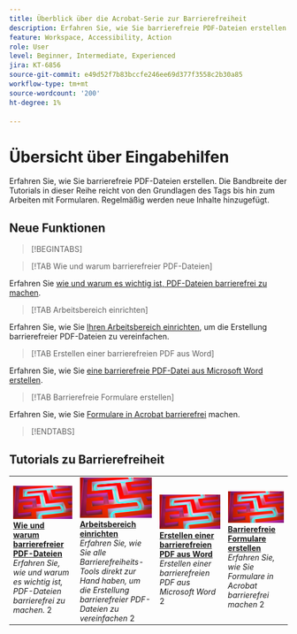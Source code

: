 ```yaml
---
title: Überblick über die Acrobat-Serie zur Barrierefreiheit
description: Erfahren Sie, wie Sie barrierefreie PDF-Dateien erstellen
feature: Workspace, Accessibility, Action
role: User
level: Beginner, Intermediate, Experienced
jira: KT-6856
source-git-commit: e49d52f7b83bccfe246ee69d377f3558c2b30a85
workflow-type: tm+mt
source-wordcount: '200'
ht-degree: 1%

---
```


# Übersicht über Eingabehilfen

Erfahren Sie, wie Sie barrierefreie PDF-Dateien erstellen. Die Bandbreite der Tutorials in dieser Reihe reicht von den Grundlagen des Tags bis hin zum Arbeiten mit Formularen. Regelmäßig werden neue Inhalte hinzugefügt.

## Neue Funktionen

>[!BEGINTABS]

>[!TAB Wie und warum barrierefreier PDF-Dateien]

Erfahren Sie [wie und warum es wichtig ist, PDF-Dateien barrierefrei zu machen](how-why-accessible-pdf.md).

>[!TAB Arbeitsbereich einrichten]

Erfahren Sie, wie Sie [Ihren Arbeitsbereich einrichten](set-up-workspace.md), um die Erstellung barrierefreier PDF-Dateien zu vereinfachen.

>[!TAB Erstellen einer barrierefreien PDF aus Word]

Erfahren Sie, wie Sie [eine barrierefreie PDF-Datei aus Microsoft Word erstellen](create-accessible-from-word.md).

>[!TAB Barrierefreie Formulare erstellen]

Erfahren Sie, wie Sie [Formulare in Acrobat barrierefrei](create-accessible-forms.md) machen.

>[!ENDTABS]

## Tutorials zu Barrierefreiheit

<table style="table-layout:fixed">
<tr>
  <td>
    <a href="how-why-accessible-pdf.md">
      <img alt="Wie und warum barrierefreie PDF" src="../assets/accessibility-series-2025.png" />
    </a>
    <div>
    <a href="how-why-accessible-pdf.md"><strong>Wie und warum barrierefreier PDF-Dateien</strong></a>
    </div>
    <em>Erfahren Sie, wie und warum es wichtig ist, PDF-Dateien barrierefrei zu machen.</em>
    2<br>
  </td>
  <td>
    <a href="set-up-workspace.md">
      <img alt="Arbeitsbereich einrichten." src="../assets/accessibility-series-2025.png" />
    </a>
    <div>
    <a href="set-up-workspace.md"><strong>Arbeitsbereich einrichten</strong></a>
    </div>
    <em>Erfahren Sie, wie Sie alle Barrierefreiheits-Tools direkt zur Hand haben, um die Erstellung barrierefreier PDF-Dateien zu vereinfachen</em>
    2<br>
  </td>
  <td>
    <a href="create-accessible-from-word.md">
      <img alt="Erstellen einer barrierefreien PDF aus Word" src="../assets/accessibility-series-2025.png" />
    </a>
    <div>
    <a href="create-accessible-from-word.md"><strong>Erstellen einer barrierefreien PDF aus Word</strong></a>
    </div>
    <em>Erstellen einer barrierefreien PDF aus Microsoft Word</em>
    2<br>
  </td>
  <td>
    <a href="create-accessible-forms.md">
      <img alt="Barrierefreie Formulare erstellen" src="../assets/accessibility-series-2025.png" />
    </a>
    <div>
    <a href="create-accessible-forms.md"><strong>Barrierefreie Formulare erstellen</strong></a>
    </div>
    <em>Erfahren Sie, wie Sie Formulare in Acrobat barrierefrei machen</em>
    2<br>
  </td>
</tr>
</table>
